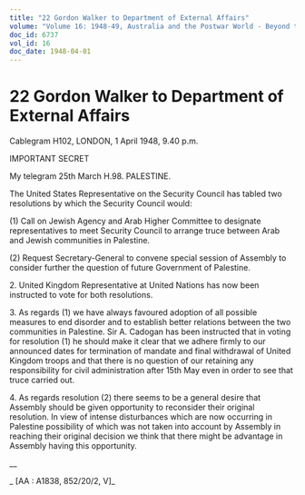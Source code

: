 ```yaml
---
title: "22 Gordon Walker to Department of External Affairs"
volume: "Volume 16: 1948-49, Australia and the Postwar World - Beyond the Region"
doc_id: 6737
vol_id: 16
doc_date: 1948-04-01
---
```


# 22 Gordon Walker to Department of External Affairs

Cablegram H102, LONDON, 1 April 1948, 9.40 p.m.

IMPORTANT SECRET

My telegram 25th March H.98. PALESTINE.

The United States Representative on the Security Council has tabled two resolutions by which the Security Council would:

(1) Call on Jewish Agency and Arab Higher Committee to designate representatives to meet Security Council to arrange truce between Arab and Jewish communities in Palestine.

(2) Request Secretary-General to convene special session of Assembly to consider further the question of future Government of Palestine.

2\. United Kingdom Representative at United Nations has now been instructed to vote for both resolutions.

3\. As regards (1) we have always favoured adoption of all possible measures to end disorder and to establish better relations between the two communities in Palestine. Sir A. Cadogan has been instructed that in voting for resolution (1) he should make it clear that we adhere firmly to our announced dates for termination of mandate and final withdrawal of United Kingdom troops and that there is no question of our retaining any responsibility for civil administration after 15th May even in order to see that truce carried out.

4\. As regards resolution (2) there seems to be a general desire that Assembly should be given opportunity to reconsider their original resolution. In view of intense disturbances which are now occurring in Palestine possibility of which was not taken into account by Assembly in reaching their original decision we think that there might be advantage in Assembly having this opportunity.

__

_ [AA : A1838, 852/20/2, V]_
